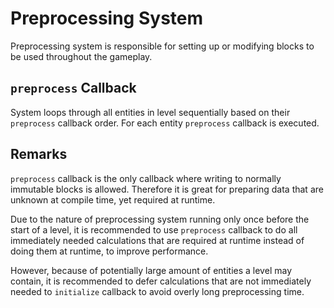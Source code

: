# Preprocessing System

Preprocessing system is responsible for setting up or modifying blocks to be used throughout the gameplay.

## `preprocess` Callback

System loops through all entities in level sequentially based on their `preprocess` callback order. For each entity `preprocess` callback is executed.

## Remarks

`preprocess` callback is the only callback where writing to normally immutable blocks is allowed. Therefore it is great for preparing data that are unknown at compile time, yet required at runtime.

Due to the nature of preprocessing system running only once before the start of a level, it is recommended to use `preprocess` callback to do all immediately needed calculations that are required at runtime instead of doing them at runtime, to improve performance.

However, because of potentially large amount of entities a level may contain, it is recommended to defer calculations that are not immediately needed to `initialize` callback to avoid overly long preprocessing time.
